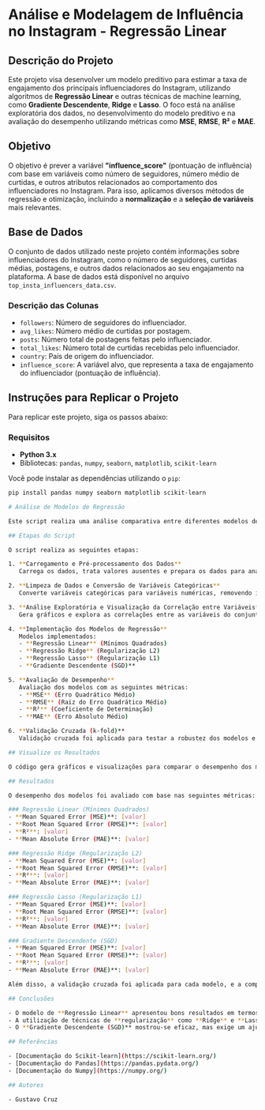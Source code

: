 # Análise e Modelagem de Influência no Instagram - Regressão Linear

## Descrição do Projeto

Este projeto visa desenvolver um modelo preditivo para estimar a taxa de engajamento dos principais influenciadores do Instagram, utilizando algoritmos de **Regressão Linear** e outras técnicas de machine learning, como **Gradiente Descendente**, **Ridge** e **Lasso**. O foco está na análise exploratória dos dados, no desenvolvimento do modelo preditivo e na avaliação do desempenho utilizando métricas como **MSE**, **RMSE**, **R²** e **MAE**.

## Objetivo

O objetivo é prever a variável **"influence_score"** (pontuação de influência) com base em variáveis como número de seguidores, número médio de curtidas, e outros atributos relacionados ao comportamento dos influenciadores no Instagram. Para isso, aplicamos diversos métodos de regressão e otimização, incluindo a **normalização** e a **seleção de variáveis** mais relevantes.

## Base de Dados

O conjunto de dados utilizado neste projeto contém informações sobre influenciadores do Instagram, como o número de seguidores, curtidas médias, postagens, e outros dados relacionados ao seu engajamento na plataforma. A base de dados está disponível no arquivo `top_insta_influencers_data.csv`.

### Descrição das Colunas

- `followers`: Número de seguidores do influenciador.
- `avg_likes`: Número médio de curtidas por postagem.
- `posts`: Número total de postagens feitas pelo influenciador.
- `total_likes`: Número total de curtidas recebidas pelo influenciador.
- `country`: País de origem do influenciador.
- `influence_score`: A variável alvo, que representa a taxa de engajamento do influenciador (pontuação de influência).

## Instruções para Replicar o Projeto

Para replicar este projeto, siga os passos abaixo:

### Requisitos

- **Python 3.x**
- Bibliotecas: `pandas`, `numpy`, `seaborn`, `matplotlib`, `scikit-learn`

Você pode instalar as dependências utilizando o `pip`:

```bash
pip install pandas numpy seaborn matplotlib scikit-learn

# Análise de Modelos de Regressão

Este script realiza uma análise comparativa entre diferentes modelos de regressão, incluindo Regressão Linear, Ridge, Lasso e Gradiente Descendente (SGD). O processo envolve carregamento, pré-processamento dos dados, implementação dos modelos, avaliação de desempenho e validação cruzada.

## Etapas do Script

O script realiza as seguintes etapas:

1. **Carregamento e Pré-processamento dos Dados**  
   Carrega os dados, trata valores ausentes e prepara os dados para análise.

2. **Limpeza de Dados e Conversão de Variáveis Categóricas**  
   Converte variáveis categóricas para variáveis numéricas, removendo inconsistências nos dados.

3. **Análise Exploratória e Visualização da Correlação entre Variáveis**  
   Gera gráficos e explora as correlações entre as variáveis do conjunto de dados.

4. **Implementação dos Modelos de Regressão**  
   Modelos implementados:
   - **Regressão Linear** (Mínimos Quadrados)
   - **Regressão Ridge** (Regularização L2)
   - **Regressão Lasso** (Regularização L1)
   - **Gradiente Descendente (SGD)**

5. **Avaliação de Desempenho**  
   Avaliação dos modelos com as seguintes métricas:
   - **MSE** (Erro Quadrático Médio)
   - **RMSE** (Raiz do Erro Quadrático Médio)
   - **R²** (Coeficiente de Determinação)
   - **MAE** (Erro Absoluto Médio)

6. **Validação Cruzada (k-fold)**  
   Validação cruzada foi aplicada para testar a robustez dos modelos e comparar o desempenho entre eles.

## Visualize os Resultados

O código gera gráficos e visualizações para comparar o desempenho dos modelos e exibir as previsões contra os valores reais.

## Resultados

O desempenho dos modelos foi avaliado com base nas seguintes métricas:

### Regressão Linear (Mínimos Quadrados)
- **Mean Squared Error (MSE)**: [valor]
- **Root Mean Squared Error (RMSE)**: [valor]
- **R²**: [valor]
- **Mean Absolute Error (MAE)**: [valor]

### Regressão Ridge (Regularização L2)
- **Mean Squared Error (MSE)**: [valor]
- **Root Mean Squared Error (RMSE)**: [valor]
- **R²**: [valor]
- **Mean Absolute Error (MAE)**: [valor]

### Regressão Lasso (Regularização L1)
- **Mean Squared Error (MSE)**: [valor]
- **Root Mean Squared Error (RMSE)**: [valor]
- **R²**: [valor]
- **Mean Absolute Error (MAE)**: [valor]

### Gradiente Descendente (SGD)
- **Mean Squared Error (MSE)**: [valor]
- **Root Mean Squared Error (RMSE)**: [valor]
- **R²**: [valor]
- **Mean Absolute Error (MAE)**: [valor]

Além disso, a validação cruzada foi aplicada para cada modelo, e a comparação dos resultados foi feita utilizando a **Mean Squared Error (MSE)**.

## Conclusões

- O modelo de **Regressão Linear** apresentou bons resultados em termos de precisão, com um R² de [valor], indicando que ele consegue explicar uma boa parte da variação nos dados.
- A utilização de técnicas de **regularização** como **Ridge** e **Lasso** ajudou a evitar overfitting, com resultados comparáveis à regressão linear, mas com melhor desempenho em alguns casos.
- O **Gradiente Descendente (SGD)** mostrou-se eficaz, mas exige um ajuste mais fino dos hiperparâmetros para otimizar o desempenho.

## Referências

- [Documentação do Scikit-learn](https://scikit-learn.org/)
- [Documentação do Pandas](https://pandas.pydata.org/)
- [Documentação do Numpy](https://numpy.org/)

## Autores

- Gustavo Cruz
